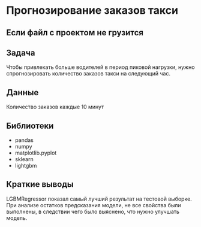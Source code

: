 # Прогнозирование заказов такси

## Если файл с проектом не грузится


## Задача

Чтобы привлекать больше водителей в период пиковой нагрузки, нужно спрогнозировать количество заказов такси на следующий час.

## Данные

Количество заказов каждые 10 минут

## Библиотеки

- pandas
- numpy
- matplotlib.pyplot
- sklearn
- lightgbm

## Краткие выводы

LGBMRegressor показал самый лучший результат на тестовой выборке. 
При анализе остатков предсказания модели, не все свойства были выполнены, в следствии чего было выяснено, что нужно улучшать модель.


